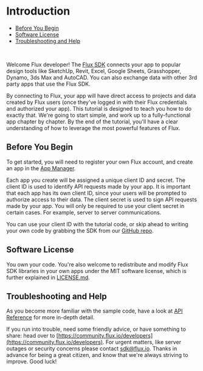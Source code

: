 # Introduction

* [Before You Begin](#before-you-begin)
* [Software License](#software-license)
* [Troubleshooting and Help](#troubleshooting-and-help)

&nbsp;

Welcome Flux developer! The [Flux SDK](https://github.com/fluxio/flux-sdk-js) connects your app to popular design tools like SketchUp, Revit, Excel, Google Sheets, Grasshopper, Dynamo, 3ds Max and AutoCAD. You can also exchange data with other 3rd party apps that use the Flux SDK.

By connecting to Flux, your app will have direct access to projects and data created by Flux users (once they've logged in with their Flux credentials and authorized your app). This tutorial is designed to teach you how to do exactly that. We're going to start simple, and work up to a fully-functional app chapter by chapter. By the end of the tutorial, you'll have a clear understanding of how to leverage the most powerful features of Flux.

## Before You Begin

To get started, you will need to register your own Flux account, and create an app in the [App Manager](https://flux.io/developer/apps).

Each app you create will be assigned a unique client ID and secret. The client ID is used to identify API requests made by your app. It is important that each app has its own client ID, since your users will be prompted to authorize access to their data. The client secret is used to sign API requests made by your app. You will only be required to use your client secret in certain cases. For example, server to server communications.

You can use your client ID with the tutorial code, or skip ahead to writing your own code by grabbing the SDK from our [GitHub repo](https://github.com/fluxio/flux-sdk-js).

## Software License

You own your code. You're also welcome to redistribute and modify Flux SDK libraries in your own apps under the MIT software license, which is further explained in [LICENSE.md](https://github.com/fluxio/flux-sdk-js/blob/master/LICENSE.md).

## Troubleshooting and Help

As you become more familiar with the sample code, have a look at [API Reference](./api/README.md) for more in-depth detail.

If you run into trouble, need some friendly advice, or have something to share: head over to [https://community.flux.io/developers](https://community.flux.io/developers). For urgent matters, like server outages or security concerns please contact [sdk@flux.io](mailto:sdk@flux.io). Thanks in advance for being a great citizen, and know that we're always striving to improve. Good luck!
